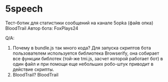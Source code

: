 # 5speech

Тест-ботик для статистики сообщений на канале 5opka (файв опка) BloodTrail
Автор бота: FoxPlays24

Q/A:
1) Почему в bundle.js так много кода?
Для запуска скриптов бота пользователем используется библиотека Browserify, она собирает все функции библотек (той-же tmi.js, засчет которой работает бот) в один файл и при помощи еще небольших робо-штук приводит в действие скрипты.
2) BloodTrail?
BloodTrail
